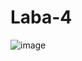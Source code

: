 # Laba-4
![image](https://github.com/RackNaz/Laba-4/assets/146580997/164b89f4-0a20-4b16-9eff-2ef3bcbe386e)
